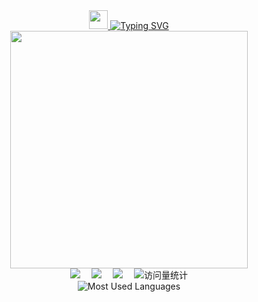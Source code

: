 <div align="center">
	<!-- dynamic typing effect 动态打字效果 -->
	<div align="center">
		<a href="javascript:void(0);">
			<img src="https://raw.githubusercontent.com/MartinHeinz/MartinHeinz/master/wave.gif" width="30px">
			<img src="https://readme-typing-svg.demolab.com?font=3373&pause=1000&width=435&lines=Hi+there%2C+here+is+ChaXxl&center=true&size=25"
				alt="Typing SVG" />
		</a>
	</div>
	<!-- knock code pictures 敲代码的图片 -->
	<img src="https://cdn.jsdelivr.net/gh/sun0225SUN/sun0225SUN/assets/images/coding.gif" width="380px" /><br>
	<!-- profile logo 个人资料徽标 -->
	<div align="center">
		<a href="https://blog.chachal.eu.org/"><img src="https://img.shields.io/badge/Website-博客-blue" /></a>&emsp;
		<a href="https://blog.csdn.net/qq_42039214/"><img src="https://img.shields.io/badge/CSDN-论坛-c32136" /></a>&emsp;
		<a href="https://juejin.cn/user/2296211906506312"><img
				src="https://img.shields.io/badge/juejin-掘金-007FFF" /></a>&emsp;
		<!-- visitor statistics logo 访问量统计徽标 -->
		<img src="https://komarev.com/ghpvc/?username=ChaXxl&label=Views&color=0e75b6&style=flat" alt="访问量统计" />
	</div>
	<div></div>
	<img src="https://github-readme-stats.vercel.app/api/top-langs/?username=ChaXxl&theme=dark&layout=compact&cache_seconds=30"
		alt="Most Used Languages" />
</div>
